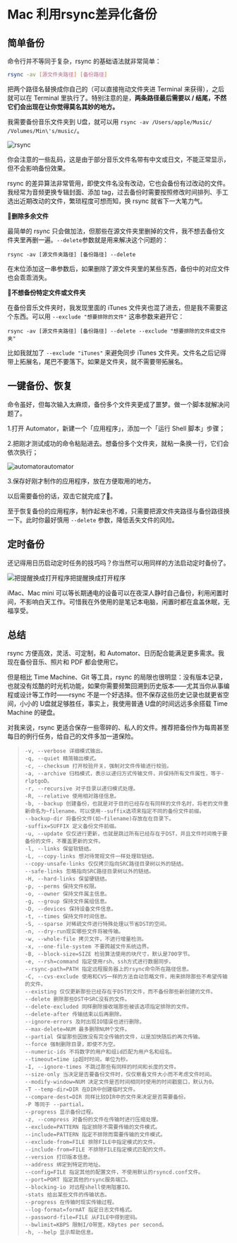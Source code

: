 # Mac 利用rsync差异化备份

## 简单备份

命令行并不等同于复杂，rsync 的基础语法就非常简单：

```bash
rsync -av [源文件夹路径] [备份路径]
```

把两个路径名替换成你自己的（可以直接拖动文件夹进 Terminal 来获得），之后就可以在 Terminal 里执行了。特别注意的是，**两条路径最后需要以 / 结尾，不然它们会出现在让你觉得莫名其妙的地方。**

我需要备份音乐文件夹到 U盘，就可以用 `rsync -av /Users/apple/Music/ /Volumes/Min\'s/music/`。

![rsync](https://ws2.sinaimg.cn/large/006tNc79ly1ftt2dafdiuj30v40opgmp.jpg)

你会注意的一些乱码，这是由于部分音乐文件名带有中文或日文，不能正常显示，但不会影响备份效果。

rsync 的差异算法非常管用，即使文件名没有改动，它也会备份有过改动的文件。我经常为音频更换专辑封面、添加 tag，过去备份时需要按照修改时间排列、手工选出近期改动的文件，繁琐程度可想而知，换 rsync 就省下一大笔力气。

🚮**删除多余文件**

最简单的 rsync 只会做加法，但那些在源文件夹里删掉的文件，我不想去备份文件夹里再删一遍。`--delete`参数就是用来解决这个问题的：

```
rsync -av [源文件夹路径] [备份路径] --delete
```

在末位添加这一串参数后，如果删除了源文件夹里的某些东西，备份中的对应文件也会乖乖消失。

🙅**不想备份特定文件或文件夹**

在备份音乐文件夹时，我发现里面的 iTunes 文件夹也混了进去，但是我不需要这个东西。可以用 `--exclude "想要排除的文件"` 这串参数来避开它：

```
rsync -av [源文件夹路径] [备份路径] --delete --exclude "想要排除的文件或文件夹"
```

比如我就加了 `--exclude "iTunes"` 来避免同步 iTunes 文件夹。文件名之后记得带上拓展名，尾巴不要落下。如果是文件夹，就不需要带拓展名。

## 一键备份、恢复

命令虽好，但每次输入太麻烦，备份多个文件夹更成了噩梦。做一个脚本就解决问题了。

1.打开 Automator，新建一个「应用程序」，添加一个「运行 Shell 脚本」步骤；

2.把刚才测试成功的命令粘贴进去。想备份多个文件夹，就粘一条换一行，它们会依次执行；

![automator](https://ws2.sinaimg.cn/large/006tNc79ly1ftt2dpr8h7j30v40o1403.jpg)automator

3.保存好刚才制作的应用程序，放在方便取用的地方。

以后需要备份的话，双击它就完成了👏。

至于恢复备份的应用程序，制作起来也不难，只需要把源文件夹路径与备份路径换一下。此时你最好慎用 `--delete` 参数，降低丢失文件的风险。

## 定时备份

还记得用日历启动定时任务的技巧吗？你当然可以用同样的方法启动定时备份了。

![把提醒换成打开程序](https://ws2.sinaimg.cn/large/006tNc79ly1ftt2fkpws9j30v40js409.jpg)把提醒换成打开程序

iMac、Mac mini 可以等长期通电的设备可以在夜深人静时自己备份，利用闲置时间，不影响白天工作。可惜我在外使用的是笔记本电脑，闲置时都在盒盖休眠，无福享受。

## 总结

rsync 方便高效，灵活、可定制，和 Automator、日历配合能满足更多需求。我现在备份音乐、照片和 PDF 都会使用它。

但是相比 Time Machine、Git 等工具，rsync 的局限也很明显：没有版本记录，也就没有炫酷的时光机功能，如果你需要频繁回溯到历史版本——尤其当你从事编程或设计等工作时——rsync 不是一个好选择。但不保存这些历史记录也就更省空间，小小的 U盘就足够胜任，事实上，我使用普通 U盘的时间远远多余搭载 Time Machine 的硬盘。

对我来说，rsync 更适合保存一些零碎的、私人的文件。推荐把备份作为每周甚至每日的例行任务，给自己的文件多加一道保险。



> ```
> -v, --verbose 详细模式输出。
> -q, --quiet 精简输出模式。
> -c, --checksum 打开校验开关，强制对文件传输进行校验。
> -a, --archive 归档模式，表示以递归方式传输文件，并保持所有文件属性，等于-rlptgoD。
> -r, --recursive 对子目录以递归模式处理。
> -R, --relative 使用相对路径信息。
> -b, --backup 创建备份，也就是对于目的已经存在有同样的文件名时，将老的文件重新命名为~filename。可以使用--suffix选项来指定不同的备份文件前缀。
> --backup-dir 将备份文件(如~filename)存放在在目录下。
> -suffix=SUFFIX 定义备份文件前缀。
> -u, --update 仅仅进行更新，也就是跳过所有已经存在于DST，并且文件时间晚于要备份的文件，不覆盖更新的文件。
> -l, --links 保留软链结。
> -L, --copy-links 想对待常规文件一样处理软链结。
> --copy-unsafe-links 仅仅拷贝指向SRC路径目录树以外的链结。
> --safe-links 忽略指向SRC路径目录树以外的链结。
> -H, --hard-links 保留硬链结。
> -p, --perms 保持文件权限。
> -o, --owner 保持文件属主信息。
> -g, --group 保持文件属组信息。
> -D, --devices 保持设备文件信息。
> -t, --times 保持文件时间信息。
> -S, --sparse 对稀疏文件进行特殊处理以节省DST的空间。
> -n, --dry-run现实哪些文件将被传输。
> -w, --whole-file 拷贝文件，不进行增量检测。
> -x, --one-file-system 不要跨越文件系统边界。
> -B, --block-size=SIZE 检验算法使用的块尺寸，默认是700字节。
> -e, --rsh=command 指定使用rsh、ssh方式进行数据同步。
> --rsync-path=PATH 指定远程服务器上的rsync命令所在路径信息。
> -C, --cvs-exclude 使用和CVS一样的方法自动忽略文件，用来排除那些不希望传输的文件。
> --existing 仅仅更新那些已经存在于DST的文件，而不备份那些新创建的文件。
> --delete 删除那些DST中SRC没有的文件。
> --delete-excluded 同样删除接收端那些被该选项指定排除的文件。
> --delete-after 传输结束以后再删除。
> --ignore-errors 及时出现IO错误也进行删除。
> --max-delete=NUM 最多删除NUM个文件。
> --partial 保留那些因故没有完全传输的文件，以是加快随后的再次传输。
> --force 强制删除目录，即使不为空。
> --numeric-ids 不将数字的用户和组id匹配为用户名和组名。
> --timeout=time ip超时时间，单位为秒。
> -I, --ignore-times 不跳过那些有同样的时间和长度的文件。
> --size-only 当决定是否要备份文件时，仅仅察看文件大小而不考虑文件时间。
> --modify-window=NUM 决定文件是否时间相同时使用的时间戳窗口，默认为0。
> -T --temp-dir=DIR 在DIR中创建临时文件。
> --compare-dest=DIR 同样比较DIR中的文件来决定是否需要备份。
> -P 等同于 --partial。
> --progress 显示备份过程。
> -z, --compress 对备份的文件在传输时进行压缩处理。
> --exclude=PATTERN 指定排除不需要传输的文件模式。
> --include=PATTERN 指定不排除而需要传输的文件模式。
> --exclude-from=FILE 排除FILE中指定模式的文件。
> --include-from=FILE 不排除FILE指定模式匹配的文件。
> --version 打印版本信息。
> --address 绑定到特定的地址。
> --config=FILE 指定其他的配置文件，不使用默认的rsyncd.conf文件。
> --port=PORT 指定其他的rsync服务端口。
> --blocking-io 对远程shell使用阻塞IO。
> -stats 给出某些文件的传输状态。
> --progress 在传输时现实传输过程。
> --log-format=formAT 指定日志文件格式。
> --password-file=FILE 从FILE中得到密码。
> --bwlimit=KBPS 限制I/O带宽，KBytes per second。
> -h, --help 显示帮助信息。
> ```